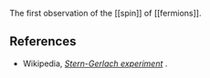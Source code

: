 

The first observation of the [[spin]] of [[fermions]].

## References

* Wikipedia, _[Stern-Gerlach experiment](http://en.wikipedia.org/wiki/Stern%E2%80%93Gerlach_experiment)_ .

